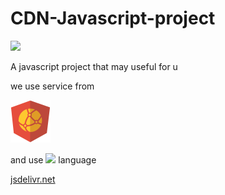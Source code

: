 # CDN-Javascript-project
[![](https://data.jsdelivr.com/v1/package/gh/Tsukinatsune/CDN-Javascript-project/badge)](https://www.jsdelivr.com/package/gh/Tsukinatsune/CDN-Javascript-project)


A javascript project that may useful for u

we use service from

![](https://raw.githubusercontent.com/jsdelivr/jsdelivr-media/68eb16a653e8f4e44a111371be3c1d41b0bfdb57/white/svg/jsdelivr-icon.svg)


and use ![](https://cdn.jsdelivr.net/gh/devicons/devicon@latest/icons/javascript/javascript-plain.svg) language


[jsdelivr.net](https://cdn.jsdelivr.net/gh/Tsukinatsune/CDN-Javascript-project/)
